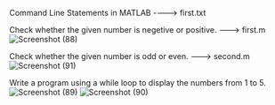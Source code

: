 Command Line Statements in MATLAB ----> first.txt

Check whether the given number is negetive or positive. ---> first.m
![Screenshot (88)](https://github.com/user-attachments/assets/ec971ed8-3f66-4f56-972b-a732fbbc76ef)

Check whether the given number is odd or even. ---> second.m
![Screenshot (91)](https://github.com/user-attachments/assets/ba43cffa-7bcd-4ff6-80a3-7a1af934f5ef)

Write a program using a while loop to display the numbers from 1 to 5.
![Screenshot (89)](https://github.com/user-attachments/assets/a2198397-8137-45fa-a99a-5b8495677925)
![Screenshot (90)](https://github.com/user-attachments/assets/0ab1afca-f9ab-460b-b2cc-79490be8018f)



